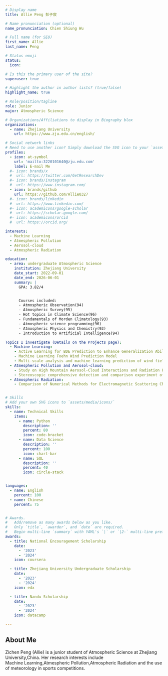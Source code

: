 ```yaml
---
# Display name
title: Allie Peng 彭子宸

# Name pronunciation (optional)
name_pronunciation: Chien Shiung Wu

# Full name (for SEO)
first_name: Allie
last_name: Peng

# Status emoji
status:
  icon: 

# Is this the primary user of the site?
superuser: true

# Highlight the author in author lists? (true/false)
highlight_name: true

# Role/position/tagline
role: Junior 
major: Atmospheric Science

# Organizations/Affiliations to display in Biography blox
organizations:
  - name: Zhejiang University
    url: https://www.zju.edu.cn/english/

# Social network links
# Need to use another icon? Simply download the SVG icon to your `assets/media/icons/` folder.
profiles:
  - icon: at-symbol
    url: 'mailto:3220101640@zju.edu.com'
    label: E-mail Me
  #- icon: brands/x
  #  url: https://twitter.com/GetResearchDev
  #- icon: brands/instagram
  #  url: https://www.instagram.com/
  - icon: brands/github
    url: https://github.com/Allie0327
  #- icon: brands/linkedin
  #  url: https://www.linkedin.com/
  #- icon: academicons/google-scholar
  #  url: https://scholar.google.com/
  #- icon: academicons/orcid
  #  url: https://orcid.org/

interests:
  - Machine Learning
  - Atmespheric Pollution
  - Aerosol-cloud
  - Atmospheric Radiation

education:
  - area: undergraduate Atmospheric Science
    institution: Zhejiang University
    date_start: 2022-09-01
    date_end: 2026-06-01
    summary: |
      GPA: 3.82/4


      Courses included:
      - Atmospheric Observation(94)
      - Atmospheric Survey(95)
      - Hot topics in Climate Science(96)
      - Fundamentals of Morden Climatology(93)
      - Atmospheric science programming(96)
      - Atmospheric Physics and Chemistry(93)
      - Introduction to Artificial Intelligence(94)

Topics I investigate (Details on the Projects page):
  - Machine Learning:
    - Active Learning for BDE Prediction to Enhance Generalization Ability
    - Machine Learning Foehn Wind Prediction Model
    - Multi-scale analysis and machine learning prediction of wind field at the 2028 Los Angeles Olympic Canoeing Venue
  - Atmespheric Pollution and Aerosol-cloud:
    - Study on High Mountain Aerosol-Cloud Interactions and Radiation Forcing Estimation
    - Stereoscopic comprehensive detection and comparison experiment of typical megacities and high mountains
  - Atmospheric Radiation:
    - Comparison of Numerical Methods for Electromagnetic Scattering Characteristics of Non-Spherical and Non-Uniform Particles


# Skills
# Add your own SVG icons to `assets/media/icons/`
skills:
  - name: Technical Skills
    items:
      - name: Python
        description: ''
        percent: 80
        icon: code-bracket
      - name: Data Science
        description: ''
        percent: 100
        icon: chart-bar
      - name: SQL
        description: ''
        percent: 40
        icon: circle-stack


languages:
  - name: English
    percent: 100
  - name: Chinese
    percent: 75


# Awards.
#   Add/remove as many awards below as you like.
#   Only `title`, `awarder`, and `date` are required.
#   Begin multi-line `summary` with YAML's `|` or `|2-` multi-line prefix and indent 2 spaces below.
awards:
  - title: National Encouragement Scholarship
    date:
      - '2023'
      - '2024'
    icon: coursera

  - title: Zhejiang University Undergraduate Scholarship
    date: 
      - '2023'
      - '2024'
    icon: edx

  - title: Nandu Scholarship
    date: 
      - '2023'
      - '2024'
    icon: datacamp

---
```


## About Me

Zichen Peng (Allie) is a junior student of Atmospheric Science at Zhejiang University,China. Her research interests include  
Machine Learning,Atmespheric Pollution,Atmospheric Radiation and the use of meteorology in sports competitions.

